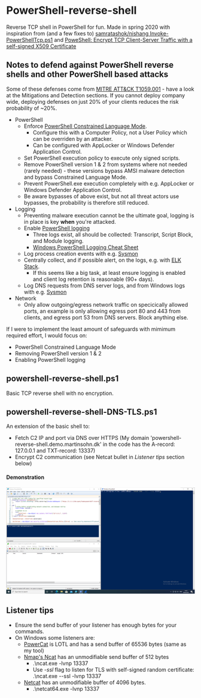 # PowerShell-reverse-shell
Reverse TCP shell in PowerShell for fun. Made in spring 2020 with inspiration from (and a few fixes to) [samratashok/nishang Invoke-PowerShellTcp.ps1](https://github.com/samratashok/nishang/blob/master/Shells/Invoke-PowerShellTcp.ps1) and [PoweShell: Encrypt TCP Client-Server Traffic with a self-signed X509 Certificate](https://cyberwardog.blogspot.com/2016/08/poweshell-encrypt-tcp-client-server.html)

## Notes to defend against PowerShell reverse shells and other PowerShell based attacks
Some of these defenses come from [MITRE ATT&CK T1059.001](https://attack.mitre.org/techniques/T1059/001/) - have a look at the Mitigations and Detection sections. If you cannot deploy company wide, deploying defenses on just 20% of your clients reduces the risk probability of ~20%.
* PowerShell
   * Enforce [PowerShell Constrained Language Mode](https://docs.microsoft.com/en-us/powershell/module/microsoft.powershell.core/about/about_language_modes).
      * Configure this with a Computer Policy, not a User Policy which can be overriden by an attacker.
      * Can be configured with AppLocker or Windows Defender Application Control.
   * Set PowerShell execution policy to execute only signed scripts.
   * Remove PowerShell version 1 & 2 from systems where not needed (rarely needed) - these versions bypass AMSI malware detection and bypass Constrained Language Mode.
   * Prevent PowerShell.exe execution completely with e.g. AppLocker or Windows Defender Application Control.
   * Be aware bypasses of above exist, but not all threat actors use bypasses, the probability is therefore still reduced.
* Logging
   * Preventing malware execution cannot be the ultimate goal, logging is in place is key **when** you're attacked.
   * Enable [PowerShell logging](https://docs.microsoft.com/en-us/powershell/module/microsoft.powershell.core/about/about_logging)
      * Three logs exist, all should be collected: Transcript, Script Block, and Module logging.
      * [Windows PowerShell Logging Cheat Sheet](https://www.malwarearchaeology.com/cheat-sheets)
   * Log process creation events with e.g. [Sysmon](https://docs.microsoft.com/en-us/sysinternals/downloads/sysmon#event-id-1-process-creation)
   * Centrally collect, and if possible alert, on the logs, e.g. with [ELK Stack](https://www.elastic.co/what-is/elk-stack). 
      * If this seems like a big task, at least ensure logging is enabled and client log retention is reasonable (90+ days).
   * Log DNS requests from DNS server logs, and from Windows logs with e.g. [Sysmon](https://docs.microsoft.com/en-us/sysinternals/downloads/sysmon#event-id-22-dnsevent-dns-query)
* Network
   * Only allow outgoing/egress network traffic on specicically allowed ports, an example is only allowing egress port 80 and 443 from clients, and egress port 53 from DNS servers. Block anything else.

If I were to implement the least amount of safeguards with mimimum required effort, I would focus on:
* PowerShell Constrained Language Mode
* Removing PowerShell version 1 & 2
* Enabling PowerShell logging

## powershell-reverse-shell.ps1
Basic TCP reverse shell with no encryption.

## powershell-reverse-shell-DNS-TLS.ps1
An extension of the basic shell to:
* Fetch C2 IP and port via DNS over HTTPS (My domain 'powershell-reverse-shell.demo.martinsohn.dk' in the code has the A-record: 127.0.0.1 and TXT-record: 13337)
* Encrypt C2 communication (see Netcat bullet in *Listener tips* section below)

#### Demonstration
![](/powershell-reverse-shell-DNS-TLS-demo.gif)

## Listener tips
* Ensure the send buffer of your listener has enough bytes for your commands.
* On Windows some listeners are:
    * [PowerCat](https://github.com/besimorhino/powercat) is LOTL and has a send buffer of 65536 bytes (same as my tool)
    * [Nmap's Ncat](https://nmap.org/ncat/) has an unmodifiable send buffer of 512 bytes
        * .\ncat.exe -lvnp 13337
        * Use *-ssl* flag to listen for TLS with self-signed random certificate: .\ncat.exe --ssl -lvnp 13337
    * [Netcat](https://eternallybored.org/misc/netcat/) has an unmodifiable buffer of 4096 bytes.
        * .\netcat64.exe -lvnp 13337
